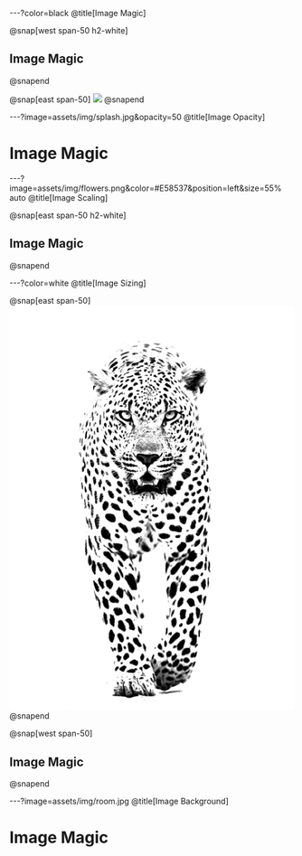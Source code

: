 ---?color=black
@title[Image Magic]

@snap[west span-50 h2-white]
## Image Magic
@snapend

@snap[east span-50]
![](assets/img/yoda.png)
@snapend

---?image=assets/img/splash.jpg&opacity=50
@title[Image Opacity]

# Image Magic

---?image=assets/img/flowers.png&color=#E58537&position=left&size=55% auto
@title[Image Scaling]

@snap[east span-50 h2-white]
## Image Magic
@snapend

---?color=white
@title[Image Sizing]

@snap[east span-50]
![](assets/img/jaguar.png)
@snapend

@snap[west span-50]
## Image Magic
@snapend

---?image=assets/img/room.jpg
@title[Image Background]

# Image Magic

